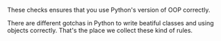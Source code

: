 These checks ensures that you use Python's version of OOP correctly.

There are different gotchas in Python to write beatiful classes and
using objects correctly. That's the place we collect these kind of
rules.
